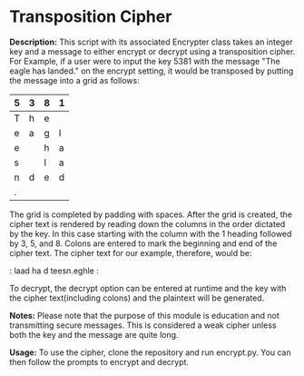 # Transposition Cipher
**Description:** This script with its associated Encrypter class takes an integer key and a message to either encrypt or decrypt using a transposition cipher. For Example, if a user were to input the key 5381 with the message "The eagle has landed." on the encrypt setting, it would be transposed by putting the message into a grid as follows:

| 5 | 3 | 8 | 1 |
|---|---|---|---|
| T | h | e |   |
| e | a | g | l |
| e |   | h | a |
| s |   | l | a |
| n | d | e | d |
| . |   |   |   |

The grid is completed by padding with spaces. After the grid is created, the cipher text is rendered by reading down the columns in the order dictated by the key. In this case starting with the column with the 1 heading followed by 3, 5, and 8. Colons are entered to mark the beginning and end of the cipher text. The cipher text for our example, therefore, would be:

: laad ha  d teesn.eghle :

To decrypt, the decrypt option can be entered at runtime and the key with the cipher text(including colons) and the plaintext will be generated.

**Notes:** Please note that the purpose of this module is education and not transmitting secure messages. This is considered a weak cipher unless both the key and the message are quite long.  

**Usage:** To use the cipher, clone the repository and run encrypt.py. You can then follow the prompts to encrypt and decrypt.
